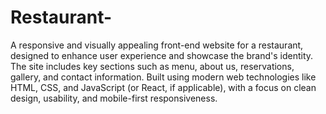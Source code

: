 # Restaurant-
A responsive and visually appealing front-end website for a restaurant, designed to enhance user experience and showcase the brand's identity. 
The site includes key sections such as menu, about us, reservations, gallery, and contact information. 
Built using modern web technologies like HTML, CSS, and JavaScript (or React, if applicable), with a focus on clean design, usability, and mobile-first responsiveness.
